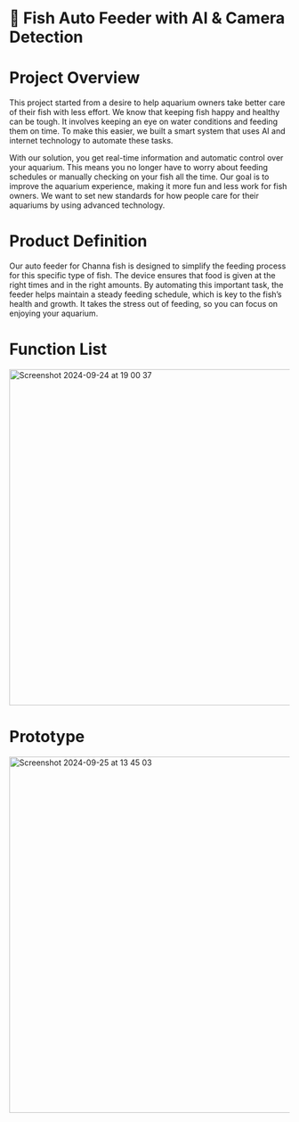 # 🐠 Fish Auto Feeder with AI & Camera Detection

# Project Overview
This project started from a desire to help aquarium owners take better care of their fish with less effort. We know that keeping fish happy and healthy can be tough. It involves keeping an eye on water conditions and feeding them on time. To make this easier, we built a smart system that uses AI and internet technology to automate these tasks.

With our solution, you get real-time information and automatic control over your aquarium. This means you no longer have to worry about feeding schedules or manually checking on your fish all the time. Our goal is to improve the aquarium experience, making it more fun and less work for fish owners. We want to set new standards for how people care for their aquariums by using advanced technology.

#  Product Definition
Our auto feeder for Channa fish is designed to simplify the feeding process for this specific type of fish. The device ensures that food is given at the right times and in the right amounts. By automating this important task, the feeder helps maintain a steady feeding schedule, which is key to the fish’s health and growth. It takes the stress out of feeding, so you can focus on enjoying your aquarium.

# Function List
<img width="603" alt="Screenshot 2024-09-24 at 19 00 37" src="https://github.com/user-attachments/assets/c3bad85b-5327-43e8-9d53-b6f90b8c83f2">

# Prototype
<img width="639" alt="Screenshot 2024-09-25 at 13 45 03" src="https://github.com/user-attachments/assets/7029e415-8399-4ee4-b95b-ac4857926e70">
